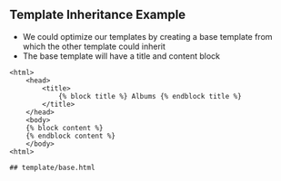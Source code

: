 ## Template Inheritance Example

* We could optimize our templates by creating a base template from which the other template could inherit
* The base template will have a title and content block 

```
<html>
    <head>
        <title>
            {% block title %} Albums {% endblock title %}
        </title>
    </head>
    <body>
    {% block content %}
    {% endblock content %}                        
    </body>
<html>

## template/base.html    
```

